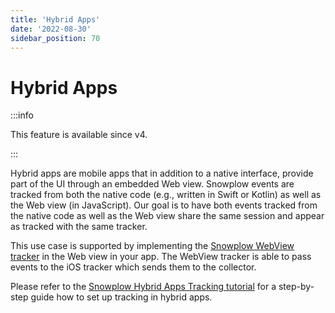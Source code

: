 ```yaml
---
title: 'Hybrid Apps'
date: '2022-08-30'
sidebar_position: 70
---
```


# Hybrid Apps

:::info

This feature is available since v4.

:::

Hybrid apps are mobile apps that in addition to a native interface, provide part of the UI through an embedded Web view. Snowplow events are tracked from both the native code (e.g., written in Swift or Kotlin) as well as the Web view (in JavaScript). Our goal is to have both events tracked from the native code as well as the Web view share the same session and appear as tracked with the same tracker.

This use case is supported by implementing the [Snowplow WebView tracker](https://github.com/snowplow-incubator/snowplow-webview-tracker) in the Web view in your app. The WebView tracker is able to pass events to the iOS tracker which sends them to the collector.

Please refer to the [Snowplow Hybrid Apps Tracking tutorial](https://snowplow-incubator.github.io/snowplow-hybrid-apps-accelerator/) for a step-by-step guide how to set up tracking in hybrid apps.
